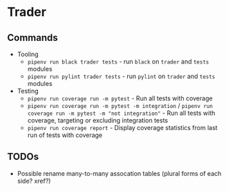 # Trader

## Commands

+ Tooling
  + `pipenv run black trader tests` - run `black` on `trader` and `tests` modules
  + `pipenv run pylint trader tests` - run `pylint` on `trader` and `tests` modules
+ Testing
  + `pipenv run coverage run -m pytest` - Run all tests with coverage
  + `pipenv run coverage run -m pytest -m integration` / `pipenv run coverage run -m pytest -m "not integration"` - Run all tests with coverage, targeting or excluding integration tests
  + `pipenv run coverage report` - Display coverage statistics from last run of tests with coverage

## TODOs

+ Possible rename many-to-many assocation tables (plural forms of each side? xref?)
